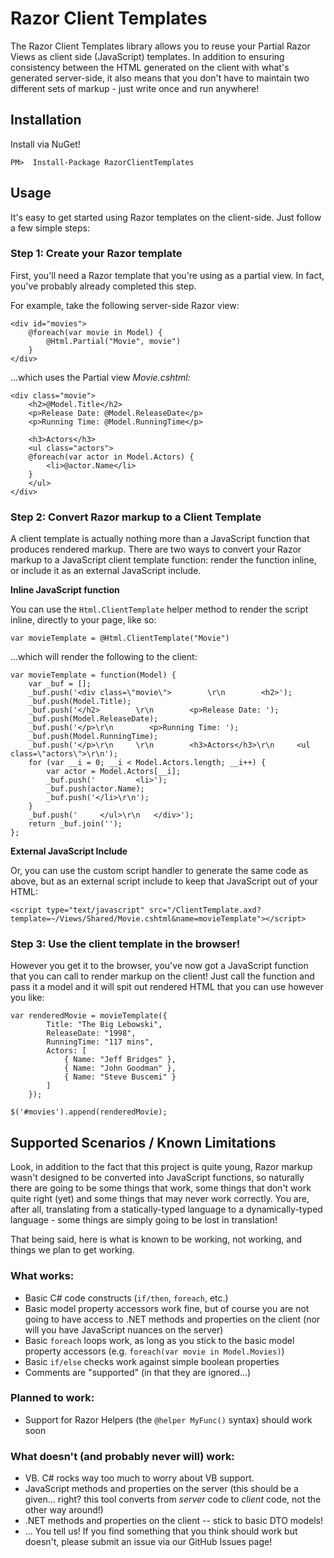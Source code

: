 # Razor Client Templates #

The Razor Client Templates library allows you to reuse your Partial Razor Views as client side (JavaScript) templates. 
In addition to ensuring consistency between the HTML generated on the client with what's generated server-side, it also means that you don't have to maintain two different sets of markup - just write once and run anywhere!



## Installation ##

Install via NuGet!

`PM>  Install-Package RazorClientTemplates`


## Usage ##

It's easy to get started using Razor templates on the client-side.
Just follow a few simple steps:


### Step 1: Create your Razor template

First, you'll need a Razor template that you're using as a partial view.
In fact, you've probably already completed this step.

For example, take the following server-side Razor view:

	<div id="movies">
		@foreach(var movie in Model) {
			@Html.Partial("Movie", movie")
		}
	</div>

...which uses the Partial view *Movie.cshtml:*
	
	<div class="movie">	    
	    <h2>@Model.Title</h2>	    
        <p>Release Date: @Model.ReleaseDate</p>
        <p>Running Time: @Model.RunningTime</p>
	    
	    <h3>Actors</h3>
	    <ul class="actors">
	    @foreach(var actor in Model.Actors) {
	        <li>@actor.Name</li>
	    }
	    </ul>
	</div>

### Step 2: Convert Razor markup to a Client Template

A client template is actually nothing more than a JavaScript function that produces rendered markup.
There are two ways to convert your Razor markup to a JavaScript client template function: render the function inline, or include it as an external JavaScript include.

**Inline JavaScript function**

You can use the `Html.ClientTemplate` helper method to render the script inline, directly to your page, like so:

	var movieTemplate = @Html.ClientTemplate("Movie")

...which will render the following to the client:

	var movieTemplate = function(Model) {
	    var _buf = [];
	    _buf.push('<div class=\"movie\">	    \r\n	    <h2>');
	    _buf.push(Model.Title);
	    _buf.push('</h2>	    \r\n        <p>Release Date: ');
	    _buf.push(Model.ReleaseDate);
	    _buf.push('</p>\r\n        <p>Running Time: ');
	    _buf.push(Model.RunningTime);
	    _buf.push('</p>\r\n	    \r\n	    <h3>Actors</h3>\r\n	    <ul class=\"actors\">\r\n');
	    for (var __i = 0; __i < Model.Actors.length; __i++) {
	        var actor = Model.Actors[__i];
	        _buf.push('	        <li>');
	        _buf.push(actor.Name);
	        _buf.push('</li>\r\n');
	    }
	    _buf.push('	    </ul>\r\n	</div>');
	    return _buf.join('');
	};

**External JavaScript Include**

Or, you can use the custom script handler to generate the same code as above, but as an external script include to keep that JavaScript out of your HTML:
	
	<script type="text/javascript" src="/ClientTemplate.axd?template=~/Views/Shared/Movie.cshtml&name=movieTemplate"></script>


### Step 3: Use the client template in the browser!


However you get it to the browser, you've now got a JavaScript function that you can call to render markup on the client! Just call the function and pass it a model and it will spit out rendered HTML that you can use however you like:

	var renderedMovie = movieTemplate({ 
            Title: "The Big Lebowski",
            ReleaseDate: "1998",
            RunningTime: "117 mins",
            Actors: [ 
                { Name: "Jeff Bridges" },
                { Name: "John Goodman" },
                { Name: "Steve Buscemi" }
            ]
        });

	$('#movies').append(renderedMovie);



## Supported Scenarios / Known Limitations

Look, in addition to the fact that this project is quite young, Razor markup wasn't designed to be converted into JavaScript functions, so naturally there are going to be some things that work, some things that don't work quite right (yet) and some things that may never work correctly.
You are, after all, translating from a statically-typed language to a dynamically-typed language - some things are simply going to be lost in translation!

That being said, here is what is known to be working, not working, and things we plan to get working.

### What works:

- Basic C# code constructs (`if/then`, `foreach`, etc.)
- Basic model property accessors work fine, but of course you are not going to have access to .NET methods and properties on the client (nor will you have JavaScript nuances on the server)
- Basic `foreach` loops work, as long as you stick to the basic model property accessors (e.g. `foreach(var movie in Model.Movies)`)
- Basic `if/else` checks work against simple boolean properties
- Comments are "supported" (in that they are ignored...)

### Planned to work:

- Support for Razor Helpers (the `@helper MyFunc()` syntax) should work soon


### What doesn't (and probably never will) work:

- VB.  C# rocks way too much to worry about VB support.
- JavaScript methods and properties on the server (this should be a given... right? this tool converts from *server* code to *client* code, not the other way around!)
- .NET methods and properties on the client -- stick to basic DTO models!
- ... You tell us!  If you find something that you think should work but doesn't, please submit an issue via our GitHub Issues page!
